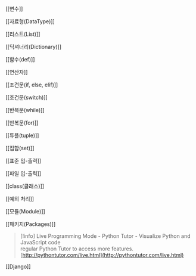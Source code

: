 [[변수]]

[[자료형(DataType)]]

[[리스트(List)]]

[[딕셔너리(Dictionary)]]

[[함수(def)]]

[[연산자]]

[[조건문(if, else, elif)]]

[[조건문(switch)]]

[[반복문(while)]]

[[반복문(for)]]

[[튜플(tuple)]]

[[집합(set)]]

[[표준 입-출력]]

[[파일 입-출력]]

[[class(클래스)]]

[[예외 처리]]

[[모듈(Module)]]

[[패키지(Packages)]]

> [!info] Live Programming Mode - Python Tutor - Visualize Python and JavaScript code  
> regular Python Tutor to access more features.  
> [http://pythontutor.com/live.html](http://pythontutor.com/live.html)  

[[Django]]